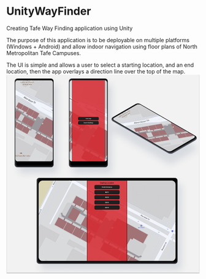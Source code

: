 # UnityWayFinder
Creating Tafe Way Finding application using Unity

The purpose of this application is to be deployable on multiple platforms (Windows + Android) and allow indoor navigation using floor plans of North Metropolitan Tafe Campuses.

The UI is simple and allows a user to select a starting location, and an end location, then the app overlays a direction line over the top of the map.
![Alt text](Documentation/DemoDisplay.png?raw=true "Demo Display")
